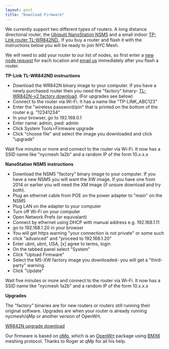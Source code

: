 ```yaml
---
layout: post
title: "Download Firmware"
---
```


We currently support two different types of routers. A long distance directional router, the [Ubiquiti NanoStation NSM5](http://www.amazon.com/s/url=search-alias%3Daps&field-keywords=Ubiquiti+NSM5) and a small indoor [TP-Link router TL-WR842ND.](http://www.amazon.com/s/url=search-alias%3Daps&field-keywords=WR842ND). If you buy a router and flash it with the instructions below you will be ready to join NYC Mesh. 

We will need to add your router to our list of nodes, so first enter a <a href="#newnode1" id="trigger1" data-toggle="tab">new node request</a> for each location and <a href="mailto:contact@nycmesh.net">email us</a> immediately after you flash a router.



**TP-Link TL-WR842ND instructions**

* Download the WR842N binary image to your computer. If you have a newly purchased router then you need the "factory" binary- [TL-WR842N-v2 factory download](http://nycmeshnet.github.io/download/WR842N.html). (For upgrades see below)
* Connect to the router via Wi-Fi. It has a name like "TP-LINK_ABC123"
* Enter the "wireless password/pin" that is printed on the bottom of the router e.g. "12341234"
* In your browser, go to 192.168.0.1
* Enter name: admin, pwd: admin
* Click System Tools>Firmware upgrade
* Click "choose file" and select the image you downloaded and click "upgrade"

Wait five minutes or more and connect to the router via Wi-Fi. It now has a SSID name like "nycmesh 1a2b" and a random IP of the form 10.x.x.x

**NanoStation NSM5 instructions**

* Download the NSM5 "factory" binary image to your computer. If you have a new NSM5 you will want the XW image. If you have one from 2014 or earlier you will need the XM image (if unsure download and try both).
* Plug an ethernet cable from POE on the power adapter to "main" on the NSM5
* Plug LAN on the adapter to your computer
* Turn off Wi-Fi on your computer
* Open Network Prefs (or equivalant)
* Connect by ethernet using DHCP with manual address e.g. 192.168.1.11
* go to 192.168.1.20 in your browser
* You will get https warning "your connection is not private" or some such
* click "advanced" and "proceed to 192.168.1.20"
* Enter ubnt, ubnt, USA, [x] agree to terms, login
* On the tabbed panel select "System"
* Click "Upload Firmware" <choose file>
* Select the M5-XW factory image you downloaded- you will get a "third-party" warning.
* Click "Update"
	
Wait five minutes or more and connect to the router via Wi-Fi. It now has a SSID name like "nycmesh 1a2b" and a random IP of the form 10.x.x.x

**Upgrades**

The "factory" binaries are for new routers or routers still running their original software.
Upgrades are when your router is already running nycmesh/qMp or another version of OpenWrt.

[WR842N upgrade download](http://nycmeshnet.github.io/download/WR842N-upgrade.html)

Our firmware is based on [qMp](http://qmp.cat/), which is an [OpenWrt](https://openwrt.org/) package using [BMX6](http://bmx6.net/projects/bmx6) meshing protocol. Thanks to Roger at qMp for all his help.



 

